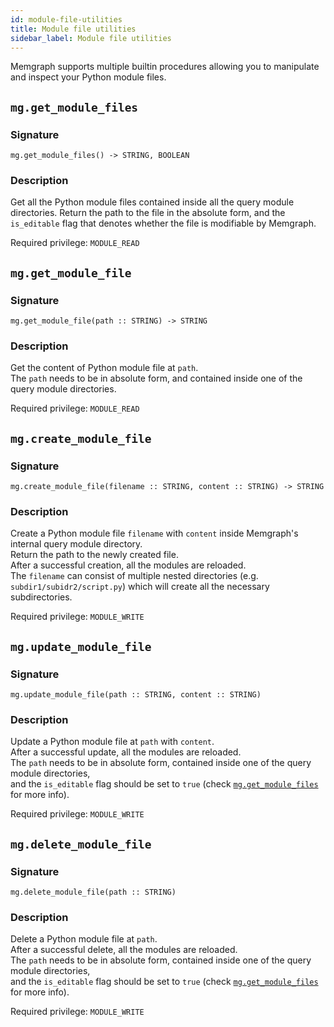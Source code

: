 ```yaml
---
id: module-file-utilities
title: Module file utilities
sidebar_label: Module file utilities
---
```


Memgraph supports multiple builtin procedures allowing you to manipulate and inspect
your Python module files.

## `mg.get_module_files`

### Signature

```cypher
mg.get_module_files() -> STRING, BOOLEAN
```

### Description

Get all the Python module files contained inside all the query module directories.
Return the path to the file in the absolute form, and the `is_editable` flag
that denotes whether the file is modifiable by Memgraph.

Required privilege: `MODULE_READ`

## `mg.get_module_file`

### Signature

```cypher
mg.get_module_file(path :: STRING) -> STRING
```

### Description

Get the content of Python module file at `path`.  
The `path` needs to be in absolute form, and contained inside one of the query module directories.

Required privilege: `MODULE_READ`

## `mg.create_module_file`

### Signature

```cypher
mg.create_module_file(filename :: STRING, content :: STRING) -> STRING
```

### Description

Create a Python module file `filename` with `content` inside Memgraph's internal
query module directory.  
Return the path to the newly created file.  
After a successful creation, all the modules are reloaded.  
The `filename` can consist of multiple nested directories (e.g. `subdir1/subidr2/script.py`)
which will create all the necessary subdirectories.

Required privilege: `MODULE_WRITE`

## `mg.update_module_file`

### Signature

```cypher
mg.update_module_file(path :: STRING, content :: STRING)
```

### Description

Update a Python module file at `path` with `content`.  
After a successful update, all the modules are reloaded.  
The `path` needs to be in absolute form, contained inside one of the query module directories,  
and the `is_editable` flag should be set to
`true` (check [`mg.get_module_files`](#mgget_module_files) for more info).

Required privilege: `MODULE_WRITE`

## `mg.delete_module_file`

### Signature

```cypher
mg.delete_module_file(path :: STRING)
```

### Description

Delete a Python module file at `path`.  
After a successful delete, all the modules are reloaded.  
The `path` needs to be in absolute form, contained inside one of the query module directories,  
and the `is_editable` flag should be set to
`true` (check [`mg.get_module_files`](#mgget_module_files) for more info).

Required privilege: `MODULE_WRITE`

